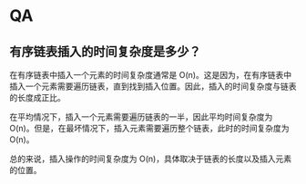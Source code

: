 # QA

## 有序链表插入的时间复杂度是多少？

在有序链表中插入一个元素的时间复杂度通常是 O(n)。这是因为，在有序链表中插入一个元素需要遍历链表，直到找到插入位置。因此，插入的时间复杂度与链表的长度成正比。

在平均情况下，插入一个元素需要遍历链表的一半，因此平均时间复杂度为 O(n)。但是，在最坏情况下，插入元素需要遍历整个链表，此时的时间复杂度为 O(n)。

总的来说，插入操作的时间复杂度为 O(n)，具体取决于链表的长度以及插入元素的位置。